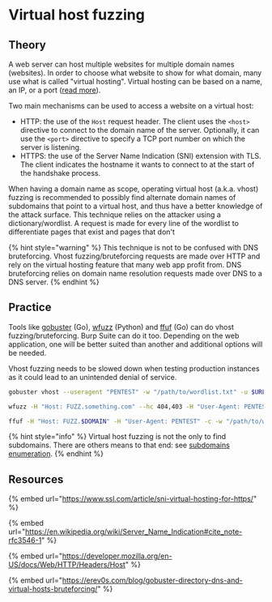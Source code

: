# Virtual host fuzzing

## Theory

A web server can host multiple websites for multiple domain names (websites). In order to choose what website to show for what domain, many use what is called "virtual hosting". Virtual hosting can be based on a name, an IP, or a port ([read more](https://en.wikipedia.org/wiki/Virtual\_hosting#Name-based)).&#x20;

Two main mechanisms can be used to access a website on a virtual host:

* HTTP: the use of the `Host` request header. The client uses the `<host>` directive to connect to the domain name of the server. Optionally, it can use the `<port>` directive to specify a TCP port number on which the server is listening.
* HTTPS: the use of the Server Name Indication (SNI) extension with TLS. The client indicates the hostname it wants to connect to at the start of the handshake process.

When having a domain name as scope, operating virtual host (a.k.a. vhost) fuzzing is recommended to possibly find alternate domain names of subdomains that point to a virtual host, and thus have a better knowledge of the attack surface. This technique relies on the attacker using a dictionary/wordlist. A request is made for every line of the wordlist to differentiate pages that exist and pages that don't

{% hint style="warning" %}
This technique is not to be confused with DNS bruteforcing. Vhost fuzzing/bruteforcing requests are made over HTTP and rely on the virtual hosting feature that many web app profit from. DNS bruteforcing relies on domain name resolution requests made over DNS to a DNS server.
{% endhint %}

## Practice



Tools like [gobuster](https://github.com/OJ/gobuster) (Go), [wfuzz](https://github.com/xmendez/wfuzz) (Python) and [ffuf](https://github.com/ffuf/ffuf) (Go) can do vhost fuzzing/bruteforcing. Burp Suite can do it too. Depending on the web application, one will be better suited than another and additional options will be needed.

Vhost fuzzing needs to be slowed down when testing production instances as it could lead to an unintended denial of service.

```bash
gobuster vhost --useragent "PENTEST" -w "/path/to/wordlist.txt" -u $URL
```

```bash
wfuzz -H "Host: FUZZ.something.com" --hc 404,403 -H "User-Agent: PENTEST" -c -z file,"/path/to/wordlist.txt" $URL
```

```bash
ffuf -H "Host: FUZZ.$DOMAIN" -H "User-Agent: PENTEST" -c -w "/path/to/wordlist.txt" -u $URL
```

{% hint style="info" %}
Virtual host fuzzing is not the only to find subdomains. There are others means to that end: see [subdomains enumeration](./).
{% endhint %}

## Resources

{% embed url="https://www.ssl.com/article/sni-virtual-hosting-for-https/" %}

{% embed url="https://en.wikipedia.org/wiki/Server_Name_Indication#cite_note-rfc3546-1" %}

{% embed url="https://developer.mozilla.org/en-US/docs/Web/HTTP/Headers/Host" %}

{% embed url="https://erev0s.com/blog/gobuster-directory-dns-and-virtual-hosts-bruteforcing/" %}
